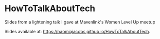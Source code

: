 # HowToTalkAboutTech
Slides from a lightening talk I gave at Mavenlink's Women Level Up meetup

Slides available at: https://naomiajacobs.github.io/HowToTalkAboutTech.
